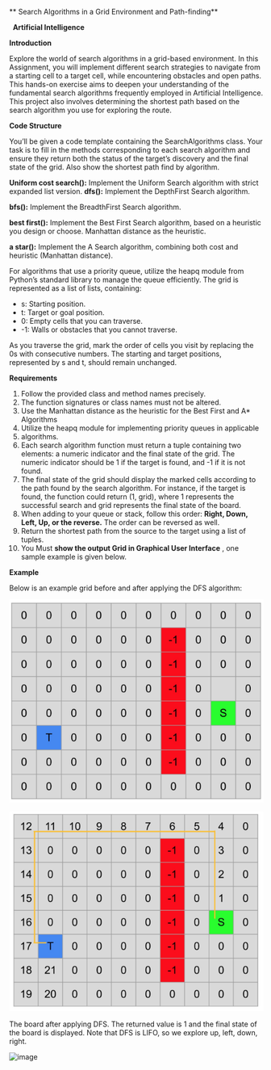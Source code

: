 ﻿** Search Algorithms in a Grid Environment and Path-finding**

` `**Artificial Intelligence**


**Introduction**

Explore the world of search algorithms in a grid-based environment. In this Assignment, you will implement different search strategies to navigate from a starting cell to a target cell, while encountering obstacles and open paths. This hands-on exercise aims to deepen your understanding of the fundamental search algorithms frequently employed in Artificial Intelligence. This project also involves determining the shortest path based on the search algorithm you use for exploring the route.

**Code Structure**

You’ll be given a code template containing the SearchAlgorithms class. Your task is to fill in the methods corresponding to each search algorithm and ensure they return both the status of the target’s discovery and the final state of the grid. Also show the shortest path find by algorithm. 

**Uniform cost search():** Implement the Uniform Search algorithm with strict expanded list version. **dfs():** Implement the DepthFirst Search algorithm.

**bfs():** Implement the BreadthFirst Search algorithm.

**best first():** Implement the Best First Search algorithm, based on a heuristic you design or choose. Manhattan distance as the heuristic.

**a star():** Implement the A Search algorithm, combining both cost and heuristic (Manhattan distance).

For algorithms that use a priority queue, utilize the heapq module from Python’s standard library to manage the queue efficiently. The grid is represented as a list of lists, containing:

- s: Starting position.
- t: Target or goal position.
- 0: Empty cells that you can traverse.
- -1: Walls or obstacles that you cannot traverse.

As you traverse the grid, mark the order of cells you visit by replacing the 0s with consecutive numbers. The starting and target positions, represented by s and t, should remain unchanged.

**Requirements**

1. Follow the provided class and method names precisely. 
1. The function signatures or class names must not be altered.
1. Use the Manhattan distance as the heuristic for the Best First and  A\* Algorithms
1. Utilize the heapq module for implementing priority queues in applicable
1. algorithms.
1. Each search algorithm function must return a tuple containing two elements: a numeric indicator and the final state of the grid. The numeric indicator should be 1 if the target is found, and -1 if it is not found. 
1. The final state of the grid should display the marked cells according to the path found by the search algorithm. For instance, if the target is found, the function could return (1, grid), where 1 represents the successful search and grid represents the final state of the board.
1. When adding to your queue or stack, follow this order: **Right, Down, Left, Up, or the reverse.** The order can be reversed as well.
1. Return the shortest path from the source to the target using a list of tuples.
1. You Must **show the output Grid in Graphical User Interface** , one sample example is given below. 

**Example**

Below is an example grid before and after applying the DFS algorithm:

![](Aspose.Words.7591adb5-1105-4f78-9695-a60d7a02f899.001.png)

![](Aspose.Words.7591adb5-1105-4f78-9695-a60d7a02f899.002.png)

The board after applying DFS. The returned value is 1 and the final state of the board is displayed. Note that DFS is LIFO, so we explore up, left, down, right.

![image](https://github.com/user-attachments/assets/506115d5-7a25-464c-bcb2-43d3afb31716)


